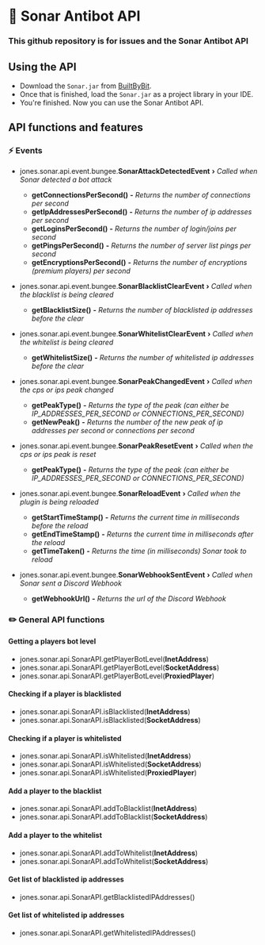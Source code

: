 # :wrench: Sonar Antibot API
### This github repository is for issues and the Sonar Antibot API

## Using the API

* Download the `Sonar.jar` from [BuiltByBit](https://builtbybit.com/resources/23353).
* Once that is finished, load the `Sonar.jar` as a project library in your IDE.
* You're finished. Now you can use the Sonar Antibot API.

## API functions and features

### ⚡ Events
* jones.sonar.api.event.bungee.**SonarAttackDetectedEvent** **›** *Called when Sonar detected a bot attack*
    * **getConnectionsPerSecond()** **-** *Returns the number of connections per second*
    * **getIpAddressesPerSecond()** **-** *Returns the number of ip addresses per second*
    * **getLoginsPerSecond()** **-** *Returns the number of login/joins per second*
    * **getPingsPerSecond()** **-** *Returns the number of server list pings per second*
    * **getEncryptionsPerSecond()** **-** *Returns the number of encryptions (premium players) per second*

* jones.sonar.api.event.bungee.**SonarBlacklistClearEvent** **›** *Called when the blacklist is being cleared*
    * **getBlacklistSize()** **-** *Returns the number of blacklisted ip addresses before the clear*

* jones.sonar.api.event.bungee.**SonarWhitelistClearEvent** **›** *Called when the whitelist is being cleared*
    * **getWhitelistSize()** **-** *Returns the number of whitelisted ip addresses before the clear*

* jones.sonar.api.event.bungee.**SonarPeakChangedEvent**    **›** *Called when the cps or ips peak changed*
    * **getPeakType()** **-** *Returns the type of the peak (can either be IP_ADDRESSES_PER_SECOND or CONNECTIONS_PER_SECOND)*
    * **getNewPeak()** **-** *Returns the number of the new peak of ip addresses per second or connections per second*

* jones.sonar.api.event.bungee.**SonarPeakResetEvent**      **›** *Called when the cps or ips peak is reset*
    * **getPeakType()** **-** *Returns the type of the peak (can either be IP_ADDRESSES_PER_SECOND or CONNECTIONS_PER_SECOND)*

* jones.sonar.api.event.bungee.**SonarReloadEvent**         **›** *Called when the plugin is being reloaded*
    * **getStartTimeStamp()** **-** *Returns the current time in milliseconds before the reload*
    * **getEndTimeStamp()** **-** *Returns the current time in milliseconds after the reload*
    * **getTimeTaken()** **-** *Returns the time (in milliseconds) Sonar took to reload*

* jones.sonar.api.event.bungee.**SonarWebhookSentEvent**    **›** *Called when Sonar sent a Discord Webhook*
    * **getWebhookUrl()** **-** *Returns the url of the Discord Webhook*

### :pencil2: General API functions

#### Getting a players bot level

* jones.sonar.api.SonarAPI.getPlayerBotLevel(**InetAddress**)
* jones.sonar.api.SonarAPI.getPlayerBotLevel(**SocketAddress**)
* jones.sonar.api.SonarAPI.getPlayerBotLevel(**ProxiedPlayer**)

#### Checking if a player is blacklisted

* jones.sonar.api.SonarAPI.isBlacklisted(**InetAddress**)
* jones.sonar.api.SonarAPI.isBlacklisted(**SocketAddress**)

#### Checking if a player is whitelisted

* jones.sonar.api.SonarAPI.isWhitelisted(**InetAddress**)
* jones.sonar.api.SonarAPI.isWhitelisted(**SocketAddress**)
* jones.sonar.api.SonarAPI.isWhitelisted(**ProxiedPlayer**)

#### Add a player to the blacklist

* jones.sonar.api.SonarAPI.addToBlacklist(**InetAddress**)
* jones.sonar.api.SonarAPI.addToBlacklist(**SocketAddress**)

#### Add a player to the whitelist

* jones.sonar.api.SonarAPI.addToWhitelist(**InetAddress**)
* jones.sonar.api.SonarAPI.addToWhitelist(**SocketAddress**)

#### Get list of blacklisted ip addresses

* jones.sonar.api.SonarAPI.getBlacklistedIPAddresses()

#### Get list of whitelisted ip addresses

* jones.sonar.api.SonarAPI.getWhitelistedIPAddresses()
